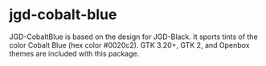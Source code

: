# jgd-cobalt-blue
JGD-CobaltBlue is based on the design for JGD-Black. It sports tints of the color Cobalt Blue (hex color #0020c2). GTK 3.20+, GTK 2, and Openbox themes are included with this package.
